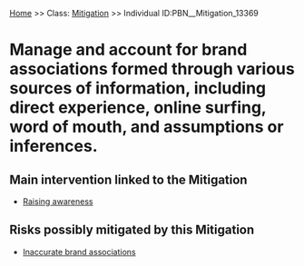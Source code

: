 [Home](https://github.com/mm80843/T3.5/blob/pages/index.md) >> Class: [Mitigation](https://github.com/mm80843/T3.5/tree/pages/docs/Mitigation/index.md) >> Individual ID:PBN__Mitigation_13369 

# __Manage and account for brand associations formed through various sources of information, including direct experience, online surfing, word of mouth, and assumptions or inferences.__

## Main intervention linked to the Mitigation

* [Raising awareness](https://github.com/mm80843/T3.5/blob/pages/BP_Intervention/PBN__BP_Intervention_38.md)

## Risks possibly mitigated by this Mitigation

* [Inaccurate brand associations](https://github.com/mm80843/T3.5/blob/pages/Risk/PBN__Risk_11457.md)

